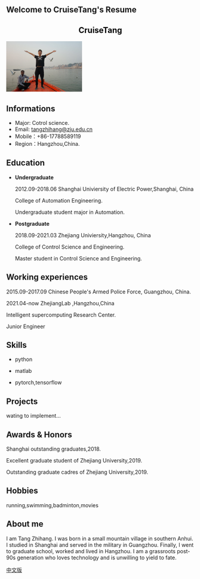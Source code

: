 ## Welcome to CruiseTang's Resume 

## <center style='color:black;'>  CruiseTang  </center>

  <img src="./imgs/img1.jpg" width=203 height=135/>  

## Informations

* Major: Cotrol science.
* Email: tangzhihang@zju.edu.cn 
* Mobile：+86-17788589119
* Region：Hangzhou,China.

## Education

+ **Undergraduate**

  2012.09-2018.06   Shanghai Univiersity of Electric Power,Shanghai, China <br/>

  College of Automation Engineering.<br/>

  Undergraduate student major in Automation.<br/>

+ **Postgraduate**

  2018.09-2021.03   Zhejiang Univiersity,Hangzhou, China <br/>

  College of Control Science and Engineering.<br/>

  Master student in Control Science and Engineering.<br/>

## Working experiences

  2015.09-2017.09 Chinese People's Armed Police Force, Guangzhou, China.<br/>

  2021.04-now  ZhejiangLab ,Hangzhou,China  <br/>

  Intelligent supercomputing Research Center. <br/>

  Junior Engineer <br/>

## Skills
+ python

+ matlab

+ pytorch,tensorflow



## Projects
wating to implement...


## Awards & Honors
Shanghai outstanding graduates,2018.

Excellent graduate student of Zhejiang University,2019.

Outstanding graduate cadres of Zhejiang University,2019.

## Hobbies
running,swimming,badminton,movies

## About me

I am Tang Zhihang. I was born in a small mountain village in southern Anhui. I studied in Shanghai and served in the military in Guangzhou. Finally, I went to graduate school, worked and lived in Hangzhou. I am a grassroots post-90s generation who loves technology and is unwilling to yield to fate.

[中文版](./zh)
